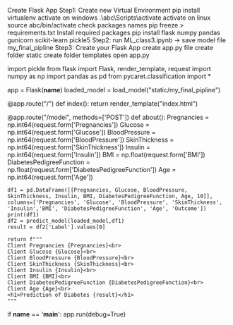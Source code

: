 Create Flask App
Step1:
Create new Virtual Environment
pip install virtualenv
activate on windows .\abc\Scripts\activate
activate on linux source abc/bin/activate
check packages names
pip freeze > requirements.txt
Install required packages
pip install flask numpy pandas gunicorn scikit-learn pickle5
Step2:
run ML_class3.ipynb -> save model file my_final_pipline
Step3: Create your Flask App
create app.py file
create folder static
create folder templates
open app.py

import pickle
from flask import Flask, render_template, request
import numpy as np
import pandas as pd
from pycaret.classification import *

app = Flask(__name__)
loaded_model = load_model("static/my_final_pipline")

@app.route("/")
def index():
    return render_template("index.html")


@app.route("/model", methods=['POST'])
def about():
    Pregnancies = np.int64(request.form['Pregnancies'])
    Glucose = np.int64(request.form['Glucose'])
    BloodPressure = np.int64(request.form['BloodPressure'])
    SkinThickness = np.int64(request.form['SkinThickness'])
    Insulin = np.int64(request.form['Insulin'])
    BMI = np.float(request.form['BMI'])
    DiabetesPedigreeFunction = np.float(request.form['DiabetesPedigreeFunction'])
    Age	= np.int64(request.form['Age'])
    
    

    df1 = pd.DataFrame([[Pregnancies, Glucose, BloodPressure, SkinThickness, Insulin, BMI, DiabetesPedigreeFunction, Age, 10]], columns=['Pregnancies', 'Glucose', 'BloodPressure', 'SkinThickness', 'Insulin','BMI', 'DiabetesPedigreeFunction', 'Age', 'Outcome'])
    print(df1)
    df2 = predict_model(loaded_model,df1)
    result = df2['Label'].values[0]

    return f"""
    Client Pregnancies {Pregnancies}<br>
    Client Glucose {Glucose}<br>
    Client BloodPressure {BloodPressure}<br>
    Client SkinThickness {SkinThickness}<br>
    Client Insulin {Insulin}<br>
    Client BMI {BMI}<br>
    Client DiabetesPedigreeFunction {DiabetesPedigreeFunction}<br>
    Client Age {Age}<br>
    <h1>Prediction of Diabetes {result}</h1>
    """  


if __name__ == '__main__':
    app.run(debug=True)
    